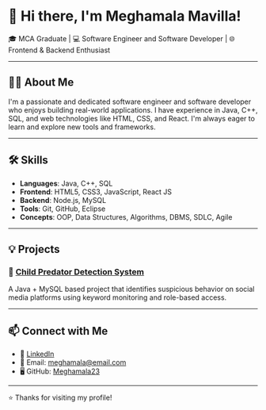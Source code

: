 # 👋 Hi there, I'm Meghamala Mavilla!

🎓 MCA Graduate | 💻 Software Engineer and Software Developer | 🌐 Frontend & Backend Enthusiast

---

## 🧑‍💻 About Me

I'm a passionate and dedicated software engineer and software developer who enjoys building real-world applications. I have experience in Java, C++, SQL, and web technologies like HTML, CSS, and React. I'm always eager to learn and explore new tools and frameworks.

---

## 🛠️ Skills

- **Languages**: Java, C++, SQL
- **Frontend**: HTML5, CSS3, JavaScript, React JS
- **Backend**: Node.js, MySQL
- **Tools**: Git, GitHub, Eclipse
- **Concepts**: OOP, Data Structures, Algorithms, DBMS, SDLC, Agile

---

## 💡 Projects

### 🚨 [Child Predator Detection System](https://github.com/Meghamala23/child-predator-detection)
A Java + MySQL based project that identifies suspicious behavior on social media platforms using keyword monitoring and role-based access.

---

## 📫 Connect with Me

- 💼 [LinkedIn](https://www.linkedin.com/in/meghamala-mavilla-589727231)  
- 📧 Email: meghamala@email.com  
- 🖥️ GitHub: [Meghamala23](https://github.com/Meghamala23)

---

⭐ Thanks for visiting my profile!

